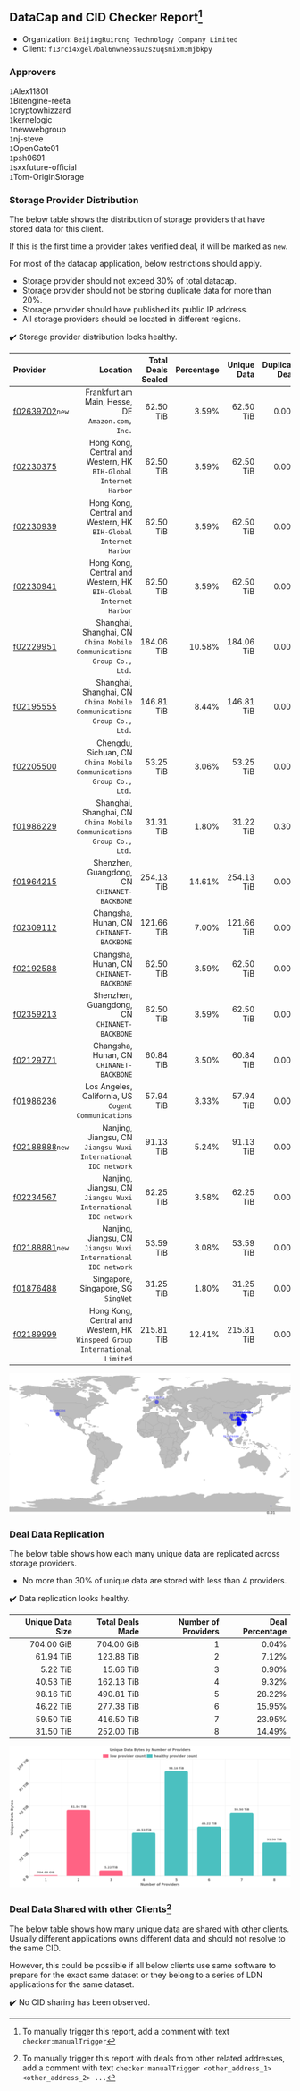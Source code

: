 ## DataCap and CID Checker Report[^1]
 - Organization: `BeijingRuirong Technology Company Limited`
 - Client: `f13rci4xgel7bal6nwneosau2szuqsmixm3mjbkpy`
### Approvers
`1`Alex11801<br/>`1`Bitengine-reeta<br/>`1`cryptowhizzard<br/>`1`kernelogic<br/>`1`newwebgroup<br/>`1`nj-steve<br/>`1`OpenGate01<br/>`1`psh0691<br/>`1`sxxfuture-official<br/>`1`Tom-OriginStorage

### Storage Provider Distribution
The below table shows the distribution of storage providers that have stored data for this client.

If this is the first time a provider takes verified deal, it will be marked as `new`.

For most of the datacap application, below restrictions should apply.
 - Storage provider should not exceed 30% of total datacap.
 - Storage provider should not be storing duplicate data for more than 20%.
 - Storage provider should have published its public IP address.
 - All storage providers should be located in different regions.

✔️ Storage provider distribution looks healthy.

| Provider                                                    |                                                                      Location | Total Deals Sealed | Percentage | Unique Data | Duplicate Deals |
| :---------------------------------------------------------- | ----------------------------------------------------------------------------: | -----------------: | ---------: | ----------: | --------------: |
| [f02639702](https://filfox.info/en/address/f02639702)`new`  |                           Frankfurt am Main, Hesse, DE<br/>`Amazon.com, Inc.` |          62.50 TiB |      3.59% |   62.50 TiB |           0.00% |
| [f02230375](https://filfox.info/en/address/f02230375)       |           Hong Kong, Central and Western, HK<br/>`BIH-Global Internet Harbor` |          62.50 TiB |      3.59% |   62.50 TiB |           0.00% |
| [f02230939](https://filfox.info/en/address/f02230939)       |           Hong Kong, Central and Western, HK<br/>`BIH-Global Internet Harbor` |          62.50 TiB |      3.59% |   62.50 TiB |           0.00% |
| [f02230941](https://filfox.info/en/address/f02230941)       |           Hong Kong, Central and Western, HK<br/>`BIH-Global Internet Harbor` |          62.50 TiB |      3.59% |   62.50 TiB |           0.00% |
| [f02229951](https://filfox.info/en/address/f02229951)       |      Shanghai, Shanghai, CN<br/>`China Mobile Communications Group Co., Ltd.` |         184.06 TiB |     10.58% |  184.06 TiB |           0.00% |
| [f02195555](https://filfox.info/en/address/f02195555)       |      Shanghai, Shanghai, CN<br/>`China Mobile Communications Group Co., Ltd.` |         146.81 TiB |      8.44% |  146.81 TiB |           0.00% |
| [f02205500](https://filfox.info/en/address/f02205500)       |        Chengdu, Sichuan, CN<br/>`China Mobile Communications Group Co., Ltd.` |          53.25 TiB |      3.06% |   53.25 TiB |           0.00% |
| [f01986229](https://filfox.info/en/address/f01986229)       |      Shanghai, Shanghai, CN<br/>`China Mobile Communications Group Co., Ltd.` |          31.31 TiB |      1.80% |   31.22 TiB |           0.30% |
| [f01964215](https://filfox.info/en/address/f01964215)       |                               Shenzhen, Guangdong, CN<br/>`CHINANET-BACKBONE` |         254.13 TiB |     14.61% |  254.13 TiB |           0.00% |
| [f02309112](https://filfox.info/en/address/f02309112)       |                                   Changsha, Hunan, CN<br/>`CHINANET-BACKBONE` |         121.66 TiB |      7.00% |  121.66 TiB |           0.00% |
| [f02192588](https://filfox.info/en/address/f02192588)       |                                   Changsha, Hunan, CN<br/>`CHINANET-BACKBONE` |          62.50 TiB |      3.59% |   62.50 TiB |           0.00% |
| [f02359213](https://filfox.info/en/address/f02359213)       |                               Shenzhen, Guangdong, CN<br/>`CHINANET-BACKBONE` |          62.50 TiB |      3.59% |   62.50 TiB |           0.00% |
| [f02129771](https://filfox.info/en/address/f02129771)       |                                   Changsha, Hunan, CN<br/>`CHINANET-BACKBONE` |          60.84 TiB |      3.50% |   60.84 TiB |           0.00% |
| [f01986236](https://filfox.info/en/address/f01986236)       |                       Los Angeles, California, US<br/>`Cogent Communications` |          57.94 TiB |      3.33% |   57.94 TiB |           0.00% |
| [f02188888](https://filfox.info/en/address/f02188888)`new`  |             Nanjing, Jiangsu, CN<br/>`Jiangsu Wuxi International IDC network` |          91.13 TiB |      5.24% |   91.13 TiB |           0.00% |
| [f02234567](https://filfox.info/en/address/f02234567)       |             Nanjing, Jiangsu, CN<br/>`Jiangsu Wuxi International IDC network` |          62.25 TiB |      3.58% |   62.25 TiB |           0.00% |
| [f02188881](https://filfox.info/en/address/f02188881)`new`  |             Nanjing, Jiangsu, CN<br/>`Jiangsu Wuxi International IDC network` |          53.59 TiB |      3.08% |   53.59 TiB |           0.00% |
| [f01876488](https://filfox.info/en/address/f01876488)       |                                        Singapore, Singapore, SG<br/>`SingNet` |          31.25 TiB |      1.80% |   31.25 TiB |           0.00% |
| [f02189999](https://filfox.info/en/address/f02189999)       | Hong Kong, Central and Western, HK<br/>`Winspeed Group International Limited` |         215.81 TiB |     12.41% |  215.81 TiB |           0.00% |

<img src="https://raw.githubusercontent.com/data-preservation-programs/filplus-checker-assets/main/filecoin-project/filecoin-plus-large-datasets/issues/1496/1694998873700.png"/>

### Deal Data Replication
The below table shows how each many unique data are replicated across storage providers.

- No more than 30% of unique data are stored with less than 4 providers.

✔️ Data replication looks healthy.

| Unique Data Size | Total Deals Made | Number of Providers | Deal Percentage |
| ---------------: | ---------------: | ------------------: | --------------: |
|       704.00 GiB |       704.00 GiB |                   1 |           0.04% |
|        61.94 TiB |       123.88 TiB |                   2 |           7.12% |
|         5.22 TiB |        15.66 TiB |                   3 |           0.90% |
|        40.53 TiB |       162.13 TiB |                   4 |           9.32% |
|        98.16 TiB |       490.81 TiB |                   5 |          28.22% |
|        46.22 TiB |       277.38 TiB |                   6 |          15.95% |
|        59.50 TiB |       416.50 TiB |                   7 |          23.95% |
|        31.50 TiB |       252.00 TiB |                   8 |          14.49% |

<img src="https://raw.githubusercontent.com/data-preservation-programs/filplus-checker-assets/main/filecoin-project/filecoin-plus-large-datasets/issues/1496/1694998874805.png"/>

### Deal Data Shared with other Clients[^3]
The below table shows how many unique data are shared with other clients.
Usually different applications owns different data and should not resolve to the same CID.

However, this could be possible if all below clients use same software to prepare for the exact same dataset or they belong to a series of LDN applications for the same dataset.

✔️ No CID sharing has been observed.

[^1]: To manually trigger this report, add a comment with text `checker:manualTrigger`

[^2]: Deals from those addresses are combined into this report as they are specified with `checker:manualTrigger`

[^3]: To manually trigger this report with deals from other related addresses, add a comment with text `checker:manualTrigger <other_address_1> <other_address_2> ...`
